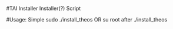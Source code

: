 #TAI Installer Installer(?) Script

#Usage: Simple sudo ./install_theos OR su root after ./install_theos